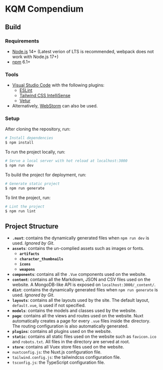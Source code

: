 # KQM Compendium

## Build

### Requirements
* [Node.js](http://nodejs.org) 14+ (Latest verion of LTS is recommended, webpack does not work with Node.js 17+)
* [npm](https://docs.npmjs.com/try-the-latest-stable-version-of-npm) 6.1+

### Tools
* [Visual Studio Code](https://code.visualstudio.com/) with the following plugins:
    * [ESLint](https://marketplace.visualstudio.com/items?itemName=dbaeumer.vscode-eslint)
    * [Tailwind CSS IntelliSense](https://marketplace.visualstudio.com/items?itemName=bradlc.vscode-tailwindcss)
    * [Vetur](https://marketplace.visualstudio.com/items?itemName=octref.vetur)
* Alternatively, [WebStorm](https://www.jetbrains.com/webstorm/) can also be used.

### Setup
After cloning the repository, run:
```bash
# Install dependencies
$ npm install
```
To run the project locally, run:
```bash
# Serve a local server with hot reload at localhost:3000
$ npm run dev
```
To build the project for deployment, run:
```bash
# Generate static project
$ npm run generate
```
To lint the project, run:
```bash
# Lint the project
$ npm run lint
```
## Project Structure
- **`.nuxt`**: contains the dynamically generated files when `npm run dev` is used. *Ignored by Git*.
- **`assets`**: contains the un-complied assets such as images or fonts.
    - **`artifacts`**
    - **`character_thumbnails`**
    - **`icons`**
    - **`weapons`**
- **`components`**: contains all the `.Vue` components used on the website.
- **`content`**: contains all the Markdown, JSON and CSV files used on the website. A MongoDB-like API is exposed on `localhost:3000/_content/`.
- **`dist`**: contains the dynamically generated files when `npm run generate` is used. *Ignored by Git*.
- **`layouts`**: contains all the layouts used by the site. The default layout, `default.vue`, is used if not specified.
- **`models`**: contains the models and classes used by the website.
- **`page`**: contains all the views and routes used on the website. Nuxt automatically creates a page for every `.vue` files inside the directory. The routing configuration is also automatically generated.
- **`plugins`**: contains all plugins used on the website.
- **`static`**: contains all static files used on the website such as `favicon.ico` and `robots.txt`. All files in the directory are served at root.
- **`store`**: contains all Vuex store files used on the website.
- `nuxtconfig.js`: the Nuxt.js configuration file.
- `tailwind.config.js`: the tailwindcss configuration file.
- `tsconfig.js`: the TypeScript configuration file.